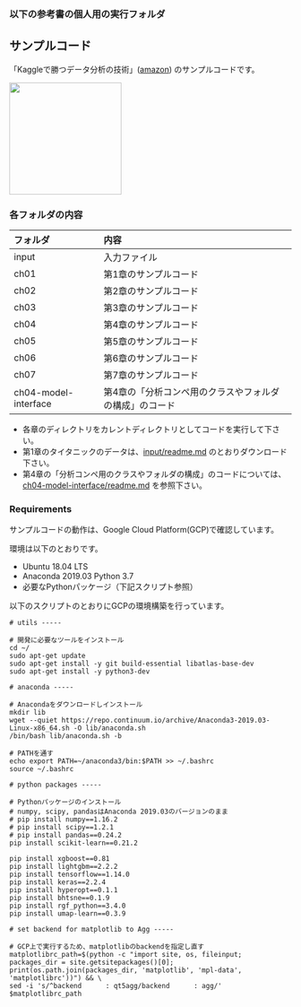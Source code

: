 ### 以下の参考書の個人用の実行フォルダ



## サンプルコード

「Kaggleで勝つデータ分析の技術」([amazon](https://www.amazon.co.jp/dp/4297108437)) のサンプルコードです。

<img src="misc/cover_small.jpg" width="200">

### 各フォルダの内容

|フォルダ| 内容 |
|:----|:-------|
| input | 入力ファイル |
| ch01 | 第1章のサンプルコード |
| ch02 | 第2章のサンプルコード |
| ch03 | 第3章のサンプルコード |
| ch04 | 第4章のサンプルコード |
| ch05 | 第5章のサンプルコード |
| ch06 | 第6章のサンプルコード |
| ch07 | 第7章のサンプルコード |
| ch04-model-interface | 第4章の「分析コンペ用のクラスやフォルダの構成」のコード |

* 各章のディレクトリをカレントディレクトリとしてコードを実行して下さい。
* 第1章のタイタニックのデータは、[input/readme.md](input/readme.md) のとおりダウンロード下さい。
* 第4章の「分析コンペ用のクラスやフォルダの構成」のコードについては、[ch04-model-interface/readme.md](ch04-model-interface) を参照下さい。


### Requirements

サンプルコードの動作は、Google Cloud Platform(GCP)で確認しています。  

環境は以下のとおりです。

* Ubuntu 18.04 LTS  
* Anaconda 2019.03 Python 3.7
* 必要なPythonパッケージ（下記スクリプト参照）

以下のスクリプトのとおりにGCPの環境構築を行っています。
```
# utils -----

# 開発に必要なツールをインストール
cd ~/
sudo apt-get update
sudo apt-get install -y git build-essential libatlas-base-dev
sudo apt-get install -y python3-dev

# anaconda -----

# Anacondaをダウンロードしインストール
mkdir lib
wget --quiet https://repo.continuum.io/archive/Anaconda3-2019.03-Linux-x86_64.sh -O lib/anaconda.sh
/bin/bash lib/anaconda.sh -b

# PATHを通す
echo export PATH=~/anaconda3/bin:$PATH >> ~/.bashrc
source ~/.bashrc

# python packages -----

# Pythonパッケージのインストール
# numpy, scipy, pandasはAnaconda 2019.03のバージョンのまま
# pip install numpy==1.16.2 
# pip install scipy==1.2.1 
# pip install pandas==0.24.2
pip install scikit-learn==0.21.2

pip install xgboost==0.81
pip install lightgbm==2.2.2
pip install tensorflow==1.14.0
pip install keras==2.2.4
pip install hyperopt==0.1.1
pip install bhtsne==0.1.9
pip install rgf_python==3.4.0
pip install umap-learn==0.3.9

# set backend for matplotlib to Agg -----

# GCP上で実行するため、matplotlibのbackendを指定し直す
matplotlibrc_path=$(python -c "import site, os, fileinput; packages_dir = site.getsitepackages()[0]; print(os.path.join(packages_dir, 'matplotlib', 'mpl-data', 'matplotlibrc'))") && \
sed -i 's/^backend      : qt5agg/backend      : agg/' $matplotlibrc_path
```
